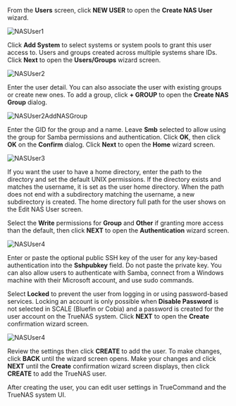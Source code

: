 &NewLine;

From the **Users** screen, click **NEW USER** to open the **Create NAS User** wizard.

![NASUser1](/images/TrueCommand/Dashboard/NASUser1.png "Create NAS User System Screen")

Click **Add System** to select systems or system pools to grant this user access to.
Users and groups created across multiple systems share IDs. 
Click **Next** to open the **Users/Groups** wizard screen.

![NASUser2](/images/TrueCommand/Dashboard/NASUser2.png "Create NAS User User/Groups Screen")

Enter the user detail. You can also associate the user with existing groups or create new ones. To add a group, click **+ GROUP** to open the **Create NAS Group** dialog.

![NASUser2AddNASGroup](/images/TrueCommand/Dashboard/NASUser2AddNASGroup.png "Add NAS Group Dialog")

Enter the GID for the group and a name. Leave **Smb** selected to allow using the group for Samba permissions and authentication. 
Click **OK**, then click **OK** on the **Confirm** dialog.
Click **Next** to open the **Home** wizard screen. 

![NASUser3](/images/TrueCommand/Dashboard/NASUser3.png "Create NAS User Home Screen")

If you want the user to have a home directory, enter the path to the directory and set the default UNIX permissions. 
If the directory exists and matches the username, it is set as the user home directory. 
When the path does not end with a subdirectory matching the username, a new subdirectory is created. 
The home directory full path for the user shows on the Edit NAS User screen.

Select the **Write** permissions for **Group** and **Other** if granting more access than the default, then click **NEXT** to open the **Authentication** wizard screen.

![NASUser4](/images/TrueCommand/Dashboard/NASUser4.png "Create NAS User Authentication Screen")

Enter or paste the optional public SSH key of the user for any key-based authentication into the **Sshpubkey** field. Do not paste the private key.
You can also allow users to authenticate with Samba, connect from a Windows machine with their Microsoft account, and use sudo commands. 

Select **Locked** to prevent the user from logging in or using password-based services. 
Locking an account is only possible when **Disable Password** is not selected in SCALE (Bluefin or Cobia) and a password is created for the user account on the TrueNAS system.
Click **NEXT** to open the **Create** confirmation wizard screen.

![NASUser4](/images/TrueCommand/Dashboard/NASUser4.png "Create NAS User Authentication Screen")

Review the settings then click **CREATE** to add the user. To make changes, click **BACK** until the wizard screen opens. Make your changes and click **NEXT** until the **Create** confirmation wizard screen displays, then click **CREATE** to add the TrueNAS user.

After creating the user, you can edit user settings in TrueCommand and the TrueNAS system UI.